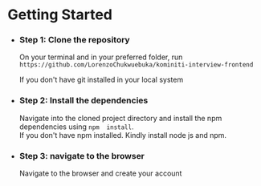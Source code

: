  # Getting Started

-   ### Step 1: Clone the repository <br>

    On your terminal and in your preferred folder, run `https://github.com/LorenzoChukwuebuka/kominiti-interview-frontend`

    If you don't have git installed in your local system 

    
-   ### Step 2: Install the dependencies <br>

    Navigate into the cloned project directory and install the npm  dependencies using `npm  install`.  <br>
    If you don't have npm  installed. Kindly install node js and npm. 

-  ### Step 3: navigate to the browser <br> 
    
    Navigate to the browser and create your account
